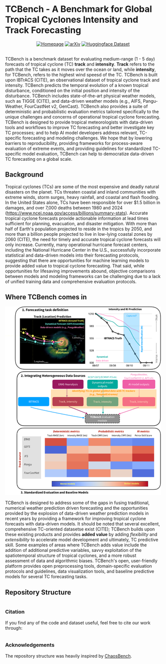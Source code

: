 # TCBench - A Benchmark for Global Tropical Cyclones Intensity and Track Forecasting

<div align="center">
<a href="https://tcbench.github.io"><img src="https://img.shields.io/badge/View-Documentation-blue?style=for-the-badge)" alt="Homepage"/></a>
  <a href=""><img src="https://img.shields.io/badge/ArXiV-XXXX.XXXX-XXXX.svg" alt="arXiv"/></a>
<a href=""><img src="https://img.shields.io/badge/Dataset-HuggingFace-ffd21e" alt="Huggingface Dataset"/></a>
<!-- <a href="https://github.com/leap-stc/ChaosBench/blob/main/LICENSE"><img src="https://img.shields.io/badge/License-GNU%20GPL-green" alt="License Badge"/></a> -->
</div>
</br>

TCBench is a benchmark dataset for evaluating medium-range (1 - 5 day) forecasts of tropical cyclone (TC) **track** and **intensity**. **Track** refers to the path that the TC takes as it moves over the ocean or land, while **intensity**, for TCBench, refers to the highest wind speesd of the TC. TCBench is built upon IBTrACS (CITE), an observational dataset of tropical cyclone track and intensity. TCBench predicts the temporal evolution of a known tropical disturbance, conditioned on the initial position and intensity of the disturbance. TCBench includes state-of-the-art physical weather models, such as TIGGE (CITE), and data-driven weather models (e.g., AIFS, Pangu-Weather, FourCastNet v2, GenCast). TCBench also provides a suite of deterministic and probabilistic evaluation metrics tailored specifically to the unique challenges and concerns of operational tropical cyclone forecasting. TCBench is designed to provide tropical meteorologists with data-driven tools and workflows to improve TC forecasting and better investigate key TC processes; and to help AI model developers address relevant, TC-specific forecasting and modeling challenges. We hope that by lowering barriers to reproducibility, providing frameworks for process-aware evaluation of extreme events, and providing guidelines for standardized TC-specific model evaluation, TCBench can help to democratize data-driven TC forecasting on a global scale. 

## Background

Tropical cyclones (TCs) are some of the most expensive and deadly natural disasters on the planet. TCs threaten coastal and inland communities with extreme winds, storm surges, heavy rainfall, and coastal and flash flooding. In the United States alone, TCs have been responsible for over \$1.5 billion in damages, and over 7,000 deaths between 1980 and 2024 (https://www.ncei.noaa.gov/access/billions/summary-stats). Accurate tropical cyclone forecasts provide actionable information at lead times sufficient for planning, evacuation, and disaster mitigation. With more than half of Earth's population projected to reside in the tropics by 2050, and more than a billion people projected to live in low-lying coastal zones by 2060 (CITE), the need for timely and accurate tropical cyclone forecasts will only increase. Currently, many operational hurricane forecast centers, including the National Hurricane Center in the U.S., successfully incorporate statistical and data-driven models into their forecasting protocols, suggesting that there are opportunities for machine learning models to provide added value to tropical cyclone forecasting. That said, while opportunities for lifesaving improvements abound, objective comparisons between models and modeling frameworks can be challenging due to a lack of unified training data and comprehensive evaluation protocols. 

## Where TCBench comes in
![schematic](website/TCBench_schematic_firstdraft_correct.png)

TCBench is designed to address some of the gaps in fusing traditional, numerical weather prediction driven forecasting and the opportunities provided by the explosion of data-driven weather prediction models in recent years by providing a framework for improving tropical cyclone forecasts with data-driven models. It should be noted that several excellent, comprehensive TC-oriented datasetse exist (CITE); TCBench builds upon these existing products and provides **added value** by adding *flexibility* and *extensibility* to accelerate model development and ultimately, TC predictive skill. Some examples of areas where TCBench adds value include the addition of additional predictive variables, savvy exploitation of the spatiotemporal structure of tropical cyclones, and a more robust assessment of data and algorithmic biases.  TCBench's open, user-friendly platform provides open preprocessing tools, domain-specific evaluation protocols and guidelines, data visualization tools, and baseline predictive models for several TC forecasting tasks. 


## Repository Structure

```bash

```

### Citation
If you find any of the code and dataset useful, feel free to cite our work through:

```bibtex

```

### Acknowledgements

The repository structure was heavily inspired by [ChaosBench](https://github.com/leap-stc/ChaosBench).
